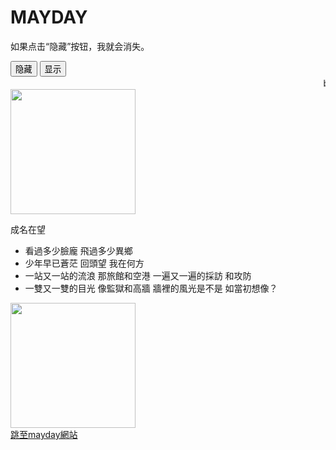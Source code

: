 # MAYDAY

<html>
<script>
  $(document).ready(function() {
    $(".well").addClass("animated shake");
    $(".well").children().css("color", "orange");

  });
</script>
<style>
.image{
  width: 200px;
  }
</style>
<head>
<title>MAYDAY MAYDAY</title>
</head>
<head>
<script src="/jquery/jquery-1.11.1.min.js"></script>
<script type="text/javascript">
$(document).ready(function(){
  $("#hide").click(function(){
  $("p").hide();
  });
  $("#show").click(function(){
  $("p").show();
  });
});
</script>
</head>
<body>
<p id="p1">如果点击“隐藏”按钮，我就会消失。</p>
<button id="hide" type="button">隐藏</button>
<button id="show" type="button">显示</button>
</body>
<marquee>by 龐睿琪</marquee>
<img class="image" src="http://img.wmtp.net/wp-content/uploads/14.jpeg" > 
<p>成名在望</p>
<div class="well" id="swell">
<ul >
  <li>看過多少臉龐 飛過多少異鄉</li>
  <li>少年早已蒼茫 回頭望 我在何方</li>
  <li>一站又一站的流浪 那旅館和空港 一遍又一遍的採訪 和攻防</li>
  <li>一雙又一雙的目光 像監獄和高牆 牆裡的風光是不是 如當初想像？</li>
</ul>
</div>
<img class="image" src="http://g-search1.alicdn.com/bao/uploaded/i4/134654527/TB2.N1YmVXXXXcqXpXXXXXXXXXX_!!134654527.jpg_240x240q50" > 
<br>
<a href="http://www.bin-music.com/cn/artist1.html"> 跳至mayday網站</a><br> 
  </body>
</html>
